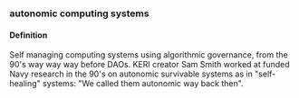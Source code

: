 ### autonomic computing systems

<h4>Definition</h4><p>Self managing computing systems using algorithmic governance, from the 90&#39;s way way way before DAOs. KERI creator Sam Smith worked at funded Navy research in the 90&#39;s on autonomic survivable systems as in &quot;self-healing&quot; systems: &quot;We called them autonomic way back then&quot;.</p>